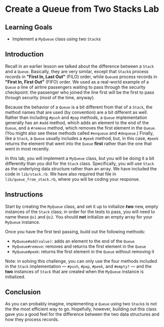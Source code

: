 # Create a Queue from Two Stacks Lab

## Learning Goals

- Implement a `MyQueue` class using two `Stack`s

## Introduction

Recall in an earlier lesson we talked about the difference between a `Stack` and
a `Queue`. Basically, they are very similar, except that `Stack`s process
records in **"First In, Last Out"** (FILO) order, while `Queue`s process records
in **"First In, First Out"** (FIFO) order. We used as a real-world example of a
`Queue` a line of airline passengers waiting to pass through the security
checkpoint: the passenger who joined the line first will be the first to pass
through security (most of the time, anyway).

<!-- TODO: add image -->

Because the behavior of a `Queue` is a bit different from that of a `Stack`, the
method names that are used (by convention) are a bit different as well. Rather
than including `#push` and `#pop` methods, a `Queue` implementation generally
has an `#add` method, which adds an element to the end of the `Queue`, and a
`#remove` method, which removes the first element in the `Queue`. (You might
also see these methods called `#enqueue` and `#dequeue`.) Finally, like a
`Stack`, a `Queue` usually includes a `#peek` method, but, in this case, `#peek`
returns the element that went into the `Queue` **first** rather than the one
that went in most recently.

In this lab, you will implement a `MyQueue` class, but you will be doing it a
bit differently than you did for the `Stack` class. Specifically, you will use
`Stack` as the underlying data structure rather than an array. We have included
the code in `lib/stack.rb`. We have also required that file in
`lib/queue_from_stack.rb`, where you will be coding your response.

## Instructions

Start by creating the `MyQueue` class, and set it up to initialize **_two_**
new, empty instances of the `Stack` class; in order for the tests to pass, you
will need to name these `@s1` and `@s2`. You should **not** initialize an empty
array for your `MyQueue` instance.

Once you have the first test passing, build out the following methods:

- `MyQueue#add(value)`: adds an element to the end of the `Queue`
- `MyQueue#remove`: removes and returns the first element in the `Queue`
- `MyQueue#peek`: returns the first element in the `Queue` without removing it

Note: in solving this challenge, you can only use the four methods included in
the `Stack` implementation — `#push`, `#pop`, `#peek`, and `#empty?` — and the
**two** instances of `Stack` that are created when the `MyQueue` instance is
initialized.

## Conclusion

As you can probably imagine, implementing a `Queue` using two `Stack`s is not the
the most efficient way to go. Hopefully, however, building out this class gave
you a good feel for the difference between the two data structures and how they
process records.
